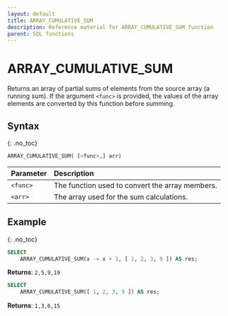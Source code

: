 ```yaml
---
layout: default
title: ARRAY_CUMULATIVE_SUM
description: Reference material for ARRAY_CUMULATIVE_SUM function
parent: SQL functions
---
```


# ARRAY\_CUMULATIVE\_SUM

Returns an array of partial sums of elements from the source array (a running sum). If the argument `<func>` is provided, the values of the array elements are converted by this function before summing.

## Syntax
{: .no_toc}

```sql
ARRAY_CUMULATIVE_SUM( [<func>,] arr)
```

| Parameter | Description                                     |
| :--------- | :----------------------------------------------- |
| `<func>`  | The function used to convert the array members. |
| `<arr>`   | The array used for the sum calculations.        |

## Example
{: .no_toc}

```sql
SELECT
	ARRAY_CUMULATIVE_SUM(x -> x + 1, [ 1, 2, 3, 9 ]) AS res;
```

**Returns**: `2,5,9,19`

```sql
SELECT
	ARRAY_CUMULATIVE_SUM([ 1, 2, 3, 9 ]) AS res;
```

**Returns**: `1,3,6,15`
